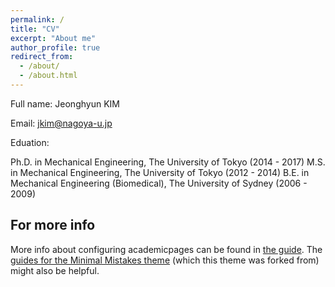 ```yaml
---
permalink: /
title: "CV"
excerpt: "About me"
author_profile: true
redirect_from: 
  - /about/
  - /about.html
---
```


Full name: Jeonghyun KIM

Email: jkim@nagoya-u.jp

Eduation:

Ph.D. in Mechanical Engineering, The University of Tokyo (2014 - 2017)
M.S. in Mechanical Engineering, The University of Tokyo (2012 - 2014)
B.E. in Mechanical Engineering (Biomedical), The University of Sydney (2006 - 2009)

For more info
------
More info about configuring academicpages can be found in [the guide](https://academicpages.github.io/markdown/). The [guides for the Minimal Mistakes theme](https://mmistakes.github.io/minimal-mistakes/docs/configuration/) (which this theme was forked from) might also be helpful.
